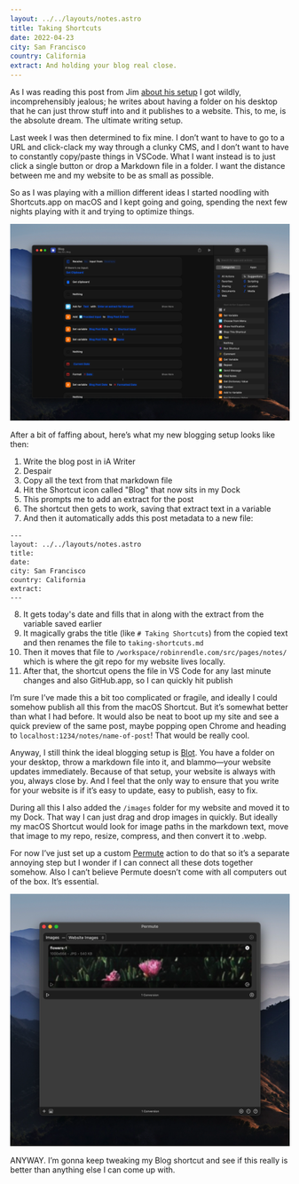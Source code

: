 ```yaml
---
layout: ../../layouts/notes.astro
title: Taking Shortcuts
date: 2022-04-23
city: San Francisco
country: California
extract: And holding your blog real close.
---
```


As I was reading this post from Jim [about his setup](https://blog.jim-nielsen.com/2019/netlify-public-folder-part-i-what/) I got wildly, incomprehensibly jealous; he writes about having a folder on his desktop that he can just throw stuff into and it publishes to a website. This, to me, is the absolute dream. The ultimate writing setup.

Last week I was then determined to fix mine. I don’t want to have to go to a URL and click-clack my way through a clunky CMS, and I don’t want to have to constantly copy/paste things in VSCode. What I want instead is to just click a single button or drop a Markdown file in a folder. I want the distance between me and my website to be as small as possible.

So as I was playing with a million different ideas I started noodling with Shortcuts.app on macOS and I kept going and going, spending the next few nights playing with it and trying to optimize things.

![](/images/blog-shortcuts-image.webp)

After a bit of faffing about, here’s what my new blogging setup looks like then:

1. Write the blog post in iA Writer
2. Despair
3. Copy all the text from that markdown file
4. Hit the Shortcut icon called "Blog" that now sits in my Dock
5. This prompts me to add an extract for the post
6. The shortcut then gets to work, saving that extract text in a variable
7. And then it automatically adds this post metadata to a new file:

```
---
layout: ../../layouts/notes.astro
title:
date:
city: San Francisco
country: California
extract:
---
```

8. It gets today's date and fills that in along with the extract from the variable saved earlier
9. It magically grabs the title (like `# Taking Shortcuts`) from the copied text and then renames the file to `taking-shortcuts.md`
10. Then it moves that file to `/workspace/robinrendle.com/src/pages/notes/` which is where the git repo for my website lives locally.
11. After that, the shortcut opens the file in VS Code for any last minute changes and also GitHub.app, so I can quickly hit publish

I’m sure I’ve made this a bit too complicated or fragile, and ideally I could somehow publish all this from the macOS Shortcut. But it’s somewhat better than what I had before. It would also be neat to boot up my site and see a quick preview of the same post, maybe popping open Chrome and heading to `localhost:1234/notes/name-of-post`! That would be really cool.

Anyway, I still think the ideal blogging setup is [Blot](https://blot.im/). You have a folder on your desktop, throw a markdown file into it, and blammo—your website updates immediately. Because of that setup, your website is always with you, always close by. And I feel that the only way to ensure that you write for your website is if it’s easy to update, easy to publish, easy to fix.

During all this I also added the `/images` folder for my website and moved it to my Dock. That way I can just drag and drop images in quickly. But ideally my macOS Shortcut would look for image paths in the markdown text, move that image to my repo, resize, compress, and then convert it to .webp.

For now I’ve just set up a custom [Permute](https://software.charliemonroe.net/permute/) action to do that so it’s a separate annoying step but I wonder if I can connect all these dots together somehow. Also I can’t believe Permute doesn’t come with all computers out of the box. It’s essential.

![](/images/permute-example.webp)

ANYWAY. I’m gonna keep tweaking my Blog shortcut and see if this really is better than anything else I can come up with.
